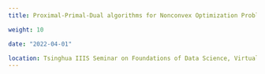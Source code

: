 ```yaml
---
title: Proximal-Primal-Dual algorithms for Nonconvex Optimization Problems and Landscape Analysis for Narrow Neural Network

weight: 10

date: "2022-04-01"

location: Tsinghua IIIS Seminar on Foundations of Data Science, Virtual Seminar
---
```


